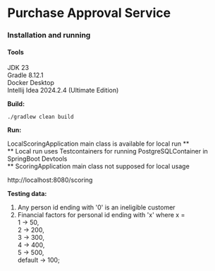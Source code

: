 <h1>Purchase Approval Service</h1>

<h3>Installation and running</h3>


<h4>Tools</h4>

JDK 23<br>
Gradle 8.12.1<br>
Docker Desktop<br>
Intellij Idea 2024.2.4 (Ultimate Edition)<br>

**Build:**

`./gradlew clean build`

**Run:**

LocalScoringApplication main class is available for local run ** <br>
** Local run uses Testcontainers for running PostgreSQLContainer in SpringBoot Devtools <br>
** ScoringApplication main class not supposed for local usage <br>

http://localhost:8080/scoring

**Testing data:**

1. Any person id ending with '0' is an ineligible customer<br>
2. Financial factors for personal id ending with 'x' where x =<br>
   1 -> 50,<br>
   2 -> 200,<br>
   3 -> 300,<br>
   4 -> 400,<br>
   5 -> 500,<br>
   default -> 100;<br>
